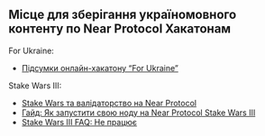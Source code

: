 ## Місце для зберігання україномовного контенту по Near Protocol Хакатонам

For Ukraine:
* [Підсумки онлайн-хакатону “For Ukraine”](https://medium.com/@nearuaguild/%D0%BF%D1%96%D0%B4%D1%81%D1%83%D0%BC%D0%BA%D0%B8-%D0%BE%D0%BD%D0%BB%D0%B0%D0%B9%D0%BD-%D1%85%D0%B0%D0%BA%D0%B0%D1%82%D0%BE%D0%BD%D1%83-for-ukraine-fd68bae29870)

Stake Wars III:
* [Stake Wars та валідаторство на Near Protocol](https://medium.com/@nearuaguild/stake-wars-%D1%82%D0%B0-%D0%B2%D0%B0%D0%BB%D1%96%D0%B4%D0%B0%D1%82%D0%BE%D1%80%D1%81%D1%82%D0%B2%D0%BE-%D0%BD%D0%B0-near-protocol-7739a895d0b4)
* [Гайд: Як запустити свою ноду на Near Protocol Stake Wars III](https://medium.com/@nearuaguild/%D0%B3%D0%B0%D0%B9%D0%B4-%D1%8F%D0%BA-%D0%B7%D0%B0%D0%BF%D1%83%D1%81%D1%82%D0%B8%D1%82%D0%B8-%D1%81%D0%B2%D0%BE%D1%8E-%D0%BD%D0%BE%D0%B4%D1%83-%D0%BD%D0%B0-near-protocol-stake-wars-iii-ea3b6e104a85)
* [Stake Wars III FAQ: Не працює](https://medium.com/@nearuaguild/stake-wars-iii-faq-%D0%BD%D0%B5-%D0%BF%D1%80%D0%B0%D1%86%D1%8E%D1%94-550aebe823b1)


